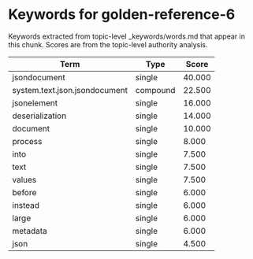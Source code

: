 # Keywords for golden-reference-6

Keywords extracted from topic-level _keywords/words.md that appear in this chunk.
Scores are from the topic-level authority analysis.

| Term | Type | Score |
|------|------|-------|
| jsondocument | single | 40.000 |
| system.text.json.jsondocument | compound | 22.500 |
| jsonelement | single | 16.000 |
| deserialization | single | 14.000 |
| document | single | 10.000 |
| process | single | 8.000 |
| into | single | 7.500 |
| text | single | 7.500 |
| values | single | 7.500 |
| before | single | 6.000 |
| instead | single | 6.000 |
| large | single | 6.000 |
| metadata | single | 6.000 |
| json | single | 4.500 |
